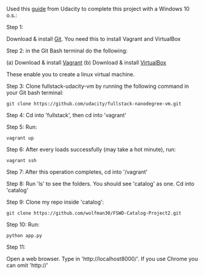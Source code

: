 Used this [guide](https://docs.google.com/document/d/e/2PACX-1vT7XPf0O3oLCACjKEaRVc_Z-nNoG6_ssRoo_Mai5Ce6qFK_v7PpR1lxmudIOqzKo2asKOc89WC-qpfG/pub?embedded=true) from Udacity to complete this project with a Windows 10 o.s.:

Step 1:

Download & install [Git](https://git-scm.com/downloads). You need this to install Vagrant and VirtualBox

Step 2: in the Git Bash terminal do the following: 

(a) Download & install [Vagrant](https://www.vagrantup.com/downloads.html)
(b) Download & install [VirtualBox](https://www.virtualbox.org/wiki/Downloads)

These enable you to create a linux virtual machine. 

Step 3: Clone fullstack-udacity-vm by running the following command in your Git bash terminal:

    git clone https://github.com/udacity/fullstack-nanodegree-vm.git

Step 4: Cd into 'fullstack', then cd into 'vagrant'

Step 5: Run:

    vagrant up

Step 6: After every loads successfully (may take a hot minute), run:

    vagrant ssh

Step 7: After this operation completes, cd into '/vagrant'

Step 8: Run 'ls' to see the folders. You should see 'catalog' as one. Cd into 'catalog'

Step 9: Clone my repo inside 'catalog':

    git clone https://github.com/wolfman30/FSWD-Catalog-Project2.git

Step 10: Run:

    python app.py

Step 11:

Open a web browser. Type in 'http://localhost8000/'. If you use Chrome you can omit 'http://'
